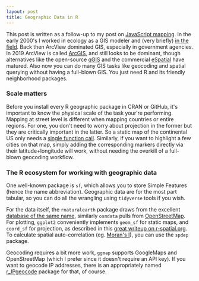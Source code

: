```yaml
---
layout: post
title: Geographic Data in R
---
```


This post is written as a follow-up to my post on [JavaScript mapping](https://ptvan.github.io/javascript-interactive-streetmap/). In the early 2000's I worked in ecology as a GIS modeler and (very briefly) [in the field](https://www.fs.usda.gov/colville/). Back then ArcView dominated GIS, especially in government agencies. In 2019 ArcView is called [ArcGIS](https://www.esri.com/en-us/arcgis/products/arcgis-pro/overview), and still looks to be dominant, though alternatives like the open-source [qGIS](https://www.qgis.org) and the commercial [eSpatial](https://www.espatial.com/mapping-software) have matured. Also now you can do many GIS tasks like geocoding and spatial querying without having a full-blown GIS. You just need R and its friendly neighborhood packages.

### Scale matters

Before you install every R geographic package in CRAN or GitHub, it's important to know the physical scale of the task your're performing. Mapping at street level is different when mapping countries or entire regions. For one, you don't need to worry about projection in the former but they are critically important in the latter. So a static map of the continental US only needs a [single function call](https://github.com/ptvan/R-snippets/blob/master/geographic_analysis.R). Similarly, if you want to highlight a few cities on that map, simply adding the corresponding markers directly via their latitude+longitude will work, without needing the overkill of a full-blown geocoding workflow.

### The R ecosystem for working with geographic data

One well-known package is `sf`, which allows you to store Simple Features (hence the name abbreviation). Geographic data are for the most part tabular, so you can do all the wrangling using `tidyverse` tools if you wish. 

For the data itself, the `rnaturalearth` package draws from the excellent [database of the same name](http://www.naturalearthdata.com/), similarly `osmdata` pulls from [OpenStreetMap](https://www.openstreetmap.org). For plotting, `ggplot2` conveniently implements `geom_sf` for static maps, and `coord_sf` for projection, as described in this [great writeup on r-spatial.org](https://www.r-spatial.org/r/2018/10/25/ggplot2-sf.html). To calculate spatial auto-correlation (eg. [Moran's I](https://en.wikipedia.org/wiki/Moran%27s_I)), you can use the `spdep` package.

Geocoding requires a bit more work, `ggmap` supports GoogleMaps and OpenStreetMap (which I prefer since it doesn't require an API key). If you want to geocode IP addresses, there is an appropriately named [r_IPgeocode](https://github.com/cengel/r_IPgeocode) package for that, of course.






